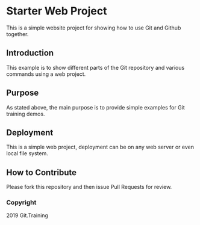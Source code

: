 # Starter Web Project

This is a simple website project for showing how to use
 Git and Github together.

## Introduction

This example is to show different parts of the Git 
repository and various commands using a web project.

## Purpose

As stated above, the main purpose is to provide simple examples
 for Git training demos.

## Deployment

This is a simple web project, deployment can be on any web server 
or even local file system.

## How to Contribute

Please fork this repository and then issue Pull Requests for review.

### Copyright

2019 Git.Training